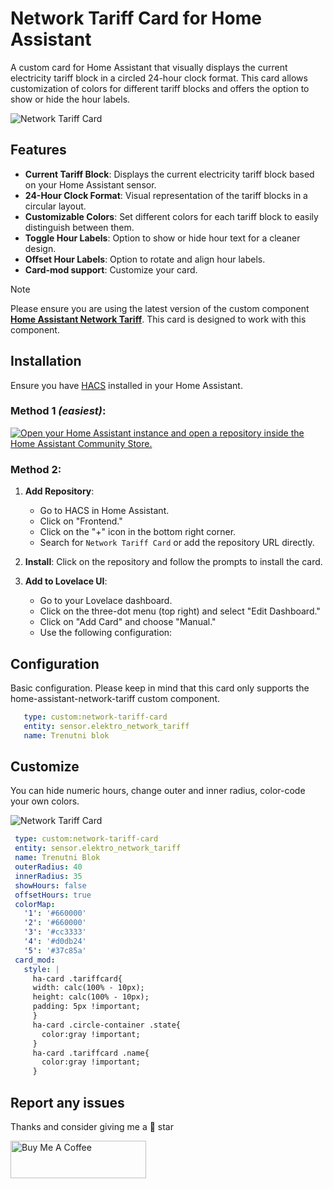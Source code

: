 # Network Tariff Card for Home Assistant
A custom card for Home Assistant that visually displays the current electricity tariff block in a circled 24-hour clock format. This card allows customization of colors for different tariff blocks and offers the option to show or hide the hour labels.

![Network Tariff Card](https://github.com/frlequ/network-tariff-card/blob/main/assets/network-tariff-card.jpg)



## Features

- **Current Tariff Block**: Displays the current electricity tariff block based on your Home Assistant sensor.
- **24-Hour Clock Format**: Visual representation of the tariff blocks in a circular layout.
- **Customizable Colors**: Set different colors for each tariff block to easily distinguish between them.
- **Toggle Hour Labels**: Option to show or hide hour text for a cleaner design.
- **Offset Hour Labels**: Option to rotate and align hour labels.
- **Card-mod support**: Customize your card.

> [!NOTE]
> Please ensure you are using the latest version of the custom component **[Home Assistant Network Tariff](https://github.com/frlequ/home-assistant-network-tariff)**. This card is designed to work with this component.

## Installation
Ensure you have [HACS](https://hacs.xyz/) installed in your Home Assistant.

### Method 1 _(easiest)_:
[![Open your Home Assistant instance and open a repository inside the Home Assistant Community Store.](https://my.home-assistant.io/badges/hacs_repository.svg)](https://my.home-assistant.io/redirect/hacs_repository/?owner=frlequ&repository=network-tariff-card&category=plugin)

### Method 2: 

1. **Add Repository**:
   - Go to HACS in Home Assistant.
   - Click on "Frontend."
   - Click on the "+" icon in the bottom right corner.
   - Search for `Network Tariff Card` or add the repository URL directly.

2. **Install**: Click on the repository and follow the prompts to install the card.

3. **Add to Lovelace UI**:
   - Go to your Lovelace dashboard.
   - Click on the three-dot menu (top right) and select "Edit Dashboard."
   - Click on "Add Card" and choose "Manual."
   - Use the following configuration:

## Configuration
   Basic configuration. Please keep in mind that this card only supports the home-assistant-network-tariff custom component.
   ```yaml
      type: custom:network-tariff-card
      entity: sensor.elektro_network_tariff
      name: Trenutni blok
   ```

## Customize
   You can hide numeric hours, change outer and inner radius, color-code your own colors.
   
   ![Network Tariff Card](https://github.com/frlequ/network-tariff-card/blob/main/assets/network-tariff-card_custom.jpg)
   ```yaml
	type: custom:network-tariff-card
	entity: sensor.elektro_network_tariff
	name: Trenutni Blok
	outerRadius: 40
	innerRadius: 35
	showHours: false
	offsetHours: true
	colorMap:
	  '1': '#660000'
	  '2': '#660000'
	  '3': '#cc3333'
	  '4': '#d0db24'
	  '5': '#37c85a'
	card_mod:
	  style: |
	    ha-card .tariffcard{
	    width: calc(100% - 10px);
	    height: calc(100% - 10px);
	    padding: 5px !important;
	    }
	    ha-card .circle-container .state{
	      color:gray !important;
	    }
	    ha-card .tariffcard .name{
	      color:gray !important;
	    }
   ```  

   
## Report any issues

Thanks and consider giving me a 🌟 star

<a href="https://www.buymeacoffee.com/frlequ" target="_blank"><img src="https://cdn.buymeacoffee.com/buttons/v2/default-yellow.png" alt="Buy Me A Coffee" style="height: 60px !important;width: 217px !important;" ></a>
